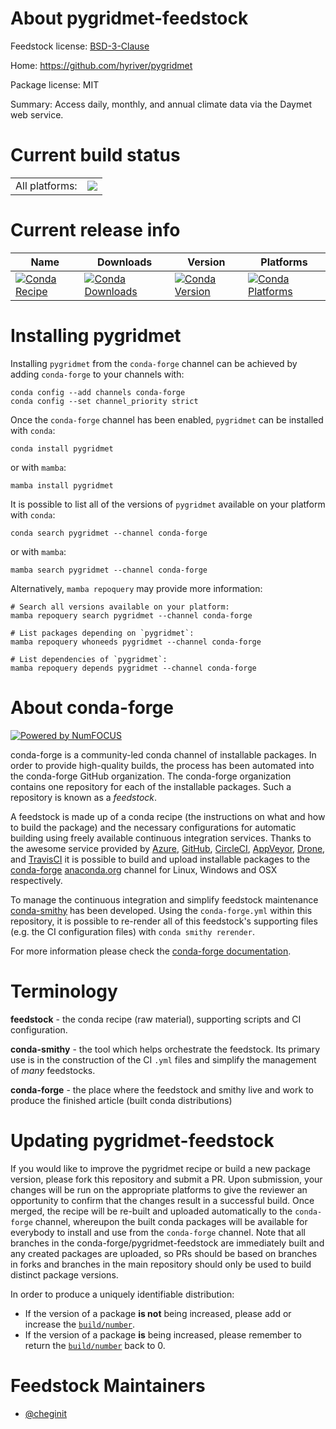 About pygridmet-feedstock
=========================

Feedstock license: [BSD-3-Clause](https://github.com/conda-forge/pygridmet-feedstock/blob/main/LICENSE.txt)

Home: https://github.com/hyriver/pygridmet

Package license: MIT

Summary: Access daily, monthly, and annual climate data via the Daymet web service.

Current build status
====================


<table><tr><td>All platforms:</td>
    <td>
      <a href="https://dev.azure.com/conda-forge/feedstock-builds/_build/latest?definitionId=21175&branchName=main">
        <img src="https://dev.azure.com/conda-forge/feedstock-builds/_apis/build/status/pygridmet-feedstock?branchName=main">
      </a>
    </td>
  </tr>
</table>

Current release info
====================

| Name | Downloads | Version | Platforms |
| --- | --- | --- | --- |
| [![Conda Recipe](https://img.shields.io/badge/recipe-pygridmet-green.svg)](https://anaconda.org/conda-forge/pygridmet) | [![Conda Downloads](https://img.shields.io/conda/dn/conda-forge/pygridmet.svg)](https://anaconda.org/conda-forge/pygridmet) | [![Conda Version](https://img.shields.io/conda/vn/conda-forge/pygridmet.svg)](https://anaconda.org/conda-forge/pygridmet) | [![Conda Platforms](https://img.shields.io/conda/pn/conda-forge/pygridmet.svg)](https://anaconda.org/conda-forge/pygridmet) |

Installing pygridmet
====================

Installing `pygridmet` from the `conda-forge` channel can be achieved by adding `conda-forge` to your channels with:

```
conda config --add channels conda-forge
conda config --set channel_priority strict
```

Once the `conda-forge` channel has been enabled, `pygridmet` can be installed with `conda`:

```
conda install pygridmet
```

or with `mamba`:

```
mamba install pygridmet
```

It is possible to list all of the versions of `pygridmet` available on your platform with `conda`:

```
conda search pygridmet --channel conda-forge
```

or with `mamba`:

```
mamba search pygridmet --channel conda-forge
```

Alternatively, `mamba repoquery` may provide more information:

```
# Search all versions available on your platform:
mamba repoquery search pygridmet --channel conda-forge

# List packages depending on `pygridmet`:
mamba repoquery whoneeds pygridmet --channel conda-forge

# List dependencies of `pygridmet`:
mamba repoquery depends pygridmet --channel conda-forge
```


About conda-forge
=================

[![Powered by
NumFOCUS](https://img.shields.io/badge/powered%20by-NumFOCUS-orange.svg?style=flat&colorA=E1523D&colorB=007D8A)](https://numfocus.org)

conda-forge is a community-led conda channel of installable packages.
In order to provide high-quality builds, the process has been automated into the
conda-forge GitHub organization. The conda-forge organization contains one repository
for each of the installable packages. Such a repository is known as a *feedstock*.

A feedstock is made up of a conda recipe (the instructions on what and how to build
the package) and the necessary configurations for automatic building using freely
available continuous integration services. Thanks to the awesome service provided by
[Azure](https://azure.microsoft.com/en-us/services/devops/), [GitHub](https://github.com/),
[CircleCI](https://circleci.com/), [AppVeyor](https://www.appveyor.com/),
[Drone](https://cloud.drone.io/welcome), and [TravisCI](https://travis-ci.com/)
it is possible to build and upload installable packages to the
[conda-forge](https://anaconda.org/conda-forge) [anaconda.org](https://anaconda.org/)
channel for Linux, Windows and OSX respectively.

To manage the continuous integration and simplify feedstock maintenance
[conda-smithy](https://github.com/conda-forge/conda-smithy) has been developed.
Using the ``conda-forge.yml`` within this repository, it is possible to re-render all of
this feedstock's supporting files (e.g. the CI configuration files) with ``conda smithy rerender``.

For more information please check the [conda-forge documentation](https://conda-forge.org/docs/).

Terminology
===========

**feedstock** - the conda recipe (raw material), supporting scripts and CI configuration.

**conda-smithy** - the tool which helps orchestrate the feedstock.
                   Its primary use is in the construction of the CI ``.yml`` files
                   and simplify the management of *many* feedstocks.

**conda-forge** - the place where the feedstock and smithy live and work to
                  produce the finished article (built conda distributions)


Updating pygridmet-feedstock
============================

If you would like to improve the pygridmet recipe or build a new
package version, please fork this repository and submit a PR. Upon submission,
your changes will be run on the appropriate platforms to give the reviewer an
opportunity to confirm that the changes result in a successful build. Once
merged, the recipe will be re-built and uploaded automatically to the
`conda-forge` channel, whereupon the built conda packages will be available for
everybody to install and use from the `conda-forge` channel.
Note that all branches in the conda-forge/pygridmet-feedstock are
immediately built and any created packages are uploaded, so PRs should be based
on branches in forks and branches in the main repository should only be used to
build distinct package versions.

In order to produce a uniquely identifiable distribution:
 * If the version of a package **is not** being increased, please add or increase
   the [``build/number``](https://docs.conda.io/projects/conda-build/en/latest/resources/define-metadata.html#build-number-and-string).
 * If the version of a package **is** being increased, please remember to return
   the [``build/number``](https://docs.conda.io/projects/conda-build/en/latest/resources/define-metadata.html#build-number-and-string)
   back to 0.

Feedstock Maintainers
=====================

* [@cheginit](https://github.com/cheginit/)


<!-- dummy commit to enable rerendering -->

